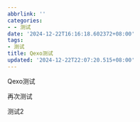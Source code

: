 ```yaml
---
abbrlink: ''
categories:
- - 测试
date: '2024-12-22T16:16:18.602372+08:00'
tags:
- 测试
title: Qexo测试
updated: '2024-12-22T22:07:20.515+08:00'
---
```

Qexo测试

再次测试

测试2
